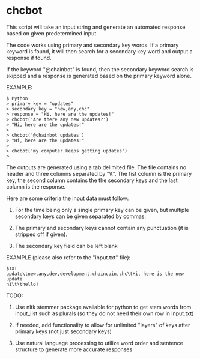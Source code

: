 # chcbot
This script will take an input string and generate an automated response based on
given predetermined input.

The code works using primary and secondary key words. If a primary keyword is found,
it will then search for a secondary key word and output a response if found.

If the keyword "@chainbot" is found, then the secondary keyword search is skipped
and a response is generated based on the primary keyword alone.

EXAMPLE:
```
$ Python
> primary key = "updates"
> secondary key = "new,any,chc"
> response = "Hi, here are the updates!"
> chcbot('Are there any new updates?')
> "Hi, here are the updates!"
>
> chcbot('@chainbot updates')
> "Hi, here are the updates!"
>
> chcbot('my computer keeps getting updates')
>
```

The outputs are generated using a tab delimited file. The file contains no header
and three columns separated by "\t". The fist column is the primary key, the
second column contains the the secondary keys and the last column is the response.

Here are some criteria the input data must follow:

1. For the time being only a single primary key can be given, but multiple secondary
keys can be given separated by commas.

2. The primary and secondary keys cannot contain any punctuation (it is stripped
off if given).

3. The secondary key field can be left blank


EXAMPLE (please also refer to the "input.txt" file):
```
$TXT
update\tnew,any,dev,development,chaincoin,chc\tHi, here is the new update
hi\t\thello!
```

TODO:
1. Use nltk stemmer package available for python to get stem words from input_list
such as plurals (so they do not need their own row in input.txt)

2. If needed, add functionality to allow for unlimited "layers" of keys after
primary keys (not just secondary keys)

3. Use natural language processing to utilize word order and sentence structure
to generate more accurate responses
